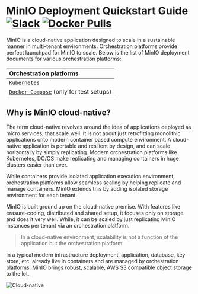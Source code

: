 # MinIO Deployment Quickstart Guide [![Slack](https://slack.min.io/slack?type=svg)](https://slack.min.io) [![Docker Pulls](https://img.shields.io/docker/pulls/minio/minio.svg?maxAge=604800)](https://hub.docker.com/r/minio/minio/)

MinIO is a cloud-native application designed to scale in a sustainable manner in multi-tenant environments. Orchestration platforms provide perfect launchpad for MinIO to scale. Below is the list of MinIO deployment documents for various orchestration platforms:

| Orchestration platforms                                                                            |
|:---------------------------------------------------------------------------------------------------|
| [`Kubernetes`](https://docs.min.io/docs/deploy-minio-on-kubernetes)                                |
| [`Docker Compose`](https://docs.min.io/docs/deploy-minio-on-docker-compose) (only for test setups) |

## Why is MinIO cloud-native?

The term cloud-native revolves around the idea of applications deployed as micro services, that scale well. It is not about just retrofitting monolithic applications onto modern container based compute environment. A cloud-native application is portable and resilient by design, and can scale horizontally by simply replicating. Modern orchestration platforms like Kubernetes, DC/OS make replicating and managing containers in huge clusters easier than ever.

While containers provide isolated application execution environment, orchestration platforms allow seamless scaling by helping replicate and manage containers. MinIO extends this by adding isolated storage environment for each tenant.

MinIO is built ground up on the cloud-native premise. With features like erasure-coding, distributed and shared setup, it focuses only on storage and does it very well. While, it can be scaled by just replicating MinIO instances per tenant via an orchestration platform.

> In a cloud-native environment, scalability is not a function of the application but the orchestration platform.

In a typical modern infrastructure deployment, application, database, key-store, etc. already live in containers and are managed by orchestration platforms. MinIO brings robust, scalable, AWS S3 compatible object storage to the lot.

![Cloud-native](https://github.com/memoio/minioblob/master/docs/screenshots/Minio_Cloud_Native_Arch.jpg?raw=true)
